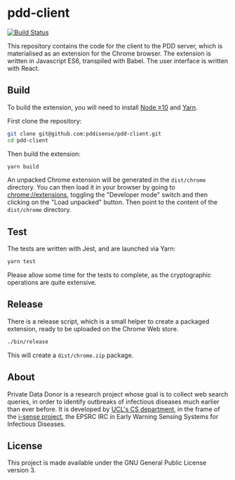 # pdd-client

[![Build Status](https://travis-ci.com/pddisense/pdd-client.svg?branch=master)](https://travis-ci.com/pddisense/pdd-client)

This repository contains the code for the client to the PDD server, which is materialised as an extension for the Chrome browser.
The extension is written in Javascript ES6, transpiled with Babel.
The user interface is written with React.

## Build
To build the extension, you will need to install [Node ≥10](https://nodejs.org) and [Yarn](https://yarnpkg.com).

First clone the repository:
```bash
git clone git@github.com:pddisense/pdd-client.git
cd pdd-client
```

Then build the extension:
```bash
yarn build
```

An unpacked Chrome extension will be generated in the `dist/chrome` directory.
You can then load it in your browser by going to [chrome://extensions](chrome://extensions), toggling the "Developer mode" switch and then clicking on the "Load unpacked" button.
Then point to the content of the `dist/chrome` directory.

## Test
The tests are written with Jest, and are launched via Yarn:
```bash
yarn test
```

Please allow some time for the tests to complete, as the cryptographic operations are quite extensive.

## Release
There is a release script, which is a small helper to create a packaged extension, ready to be uploaded on the Chrome Web store.
```bash
./bin/release
```

This will create a `dist/chrome.zip` package.

## About
Private Data Donor is a research project whose goal is to collect web search queries, in order to identify outbreaks of infectious diseases much earlier than ever before.
It is developed by [UCL's CS department](http://www.cs.ucl.ac.uk/home/), in the frame of the [i-sense project](https://www.i-sense.org.uk/), the EPSRC IRC in Early Warning Sensing Systems for Infectious Diseases.

## License
This project is made available under the GNU General Public License version 3.
